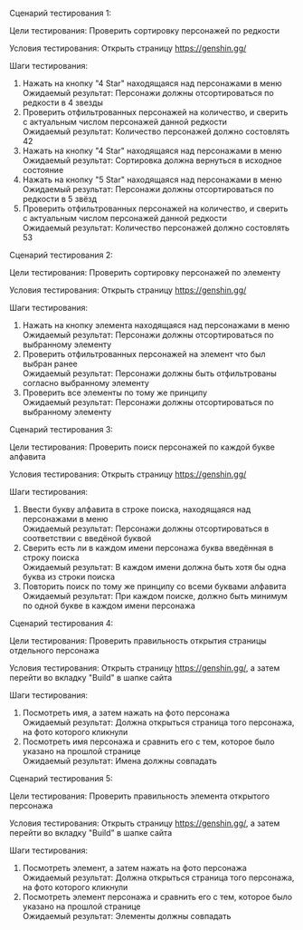 Сценарий тестирования 1:  
  
Цели тестирования: Проверить сортировку персонажей по редкости  
  
Условия тестирования: Открыть страницу https://genshin.gg/  
  
Шаги тестирования:  
1. Нажать на кнопку "4 Star" находящаяся над персонажами в меню  
Ожидаемый результат: Персонажи должны отсортироваться по редкости в 4 звезды  
2. Проверить отфильтрованных персонажей на количество, и сверить с актуальным числом персонажей данной редкости  
Ожидаемый результат: Количество персонажей должно состовлять 42  
3. Нажать на кнопку "4 Star" находящаяся над персонажами в меню  
Ожидаемый результат: Сортировка должна вернуться в исходное состояние  
4. Нажать на кнопку "5 Star" находящаяся над персонажами в меню  
Ожидаемый результат: Персонажи должны отсортироваться по редкости в 5 звёзд  
5. Проверить отфильтрованных персонажей на количество, и сверить с актуальным числом персонажей данной редкости  
Ожидаемый результат: Количество персонажей должно состовлять 53  
  
Сценарий тестирования 2:  
  
Цели тестирования: Проверить сортировку персонажей по элементу  
  
Условия тестирования: Открыть страницу https://genshin.gg/  
  
Шаги тестирования:  
1. Нажать на кнопку элемента находящаяся над персонажами в меню  
Ожидаемый результат: Персонажи должны отсортироваться по выбранному элементу  
2. Проверить отфильтрованных персонажей на элемент что был выбран ранее  
Ожидаемый результат: Персонажи должны быть отфильтрованы согласно выбранному элементу  
3. Проверить все элементы по тому же принципу  
Ожидаемый результат: Персонажи должны отсортироваться по выбранному элементу  
  
Сценарий тестирования 3:  
  
Цели тестирования: Проверить поиск персонажей по каждой букве алфавита  
  
Условия тестирования: Открыть страницу https://genshin.gg/  
  
Шаги тестирования:  
1. Ввести букву алфавита в строке поиска, находящаяся над персонажами в меню  
Ожидаемый результат: Персонажи должны отсортироваться в соответствии с введёной буквой  
2. Сверить есть ли в каждом имени персонажа буква введённая в строку поиска  
Ожидаемый результат: В каждом имени должна быть хотя бы одна буква из строки поиска  
3. Повторить поиск по тому же принципу со всеми буквами алфавита  
Ожидаемый результат: При каждом поиске, должно быть минимум по одной букве в каждом имени персонажа  
  
Сценарий тестирования 4:  
  
Цели тестирования: Проверить правильность открытия страницы отдельного персонажа  
  
Условия тестирования: Открыть страницу https://genshin.gg/, а затем перейти во вкладку "Build" в шапке сайта  
  
Шаги тестирования:  
1. Посмотреть имя, а затем нажать на фото персонажа  
Ожидаемый результат: Должна открыться страница того персонажа, на фото которого кликнули  
2. Посмотреть имя персонажа и сравнить его с тем, которое было указано на прошлой странице  
Ожидаемый результат: Имена должны совпадать  
  
Сценарий тестирования 5:  
  
Цели тестирования: Проверить правильность элемента открытого персонажа  
  
Условия тестирования: Открыть страницу https://genshin.gg/, а затем перейти во вкладку "Build" в шапке сайта  
  
Шаги тестирования:  
1. Посмотреть элемент, а затем нажать на фото персонажа  
Ожидаемый результат: Должна открыться страница того персонажа, на фото которого кликнули  
2. Посмотреть элемент персонажа и сравнить его с тем, которое было указано на прошлой странице  
Ожидаемый результат: Элементы должны совпадать
